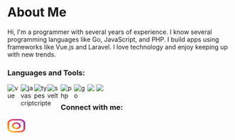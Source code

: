 # About Me

Hi, I'm a programmer with several years of experience. I know several programming languages like Go, JavaScript, and PHP. I build apps using frameworks like Vue.js and Laravel. I love technology and enjoy keeping up with new trends.

### Languages and Tools:
<img align="left" alt="vue" width=30 src="https://cdn.jsdelivr.net/gh/devicons/devicon/icons/vuejs/vuejs-original.svg"/>
<img align="left" alt="javascript" width=30 src="https://cdn.jsdelivr.net/gh/devicons/devicon/icons/javascript/javascript-original.svg"/>
<img align="left" alt="typescript" width=30 src="https://cdn.jsdelivr.net/gh/devicons/devicon/icons/typescript/typescript-original.svg"/>
<img align="left" alt="svelte" width=30 src="https://cdn.jsdelivr.net/gh/devicons/devicon/icons/svelte/svelte-original.svg"/>
<img align="left" alt="php" width=30 src="https://cdn.jsdelivr.net/gh/devicons/devicon/icons/laravel/laravel-original.svg"/>
<img align="left" alt="go" width=30 src="https://cdn.jsdelivr.net/gh/devicons/devicon/icons/go/go-original.svg"/>

<img height="180em" src="https://github-readme-stats.vercel.app/api?username=DaffaahmadSM&show_icons=true&theme=dracula" />
<img height="180em" src="https://github-readme-stats.vercel.app/api/top-langs/?username=DaffaahmadSM&hide_progress=true&theme=dracula" />



<h3 align="left">Connect with me:</h3>
<p align="left">
<a href="https://instagram.com/darfr12" target="blank"><img align="center" src="https://raw.githubusercontent.com/DaffaAhmadSM/DaffaAhmadSM/master/image/instagram.svg" alt="darfr12" height="30" width="40"></a>
</p>
